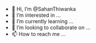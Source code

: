 - 👋 Hi, I’m @SahanThiwanka
- 👀 I’m interested in ...
- 🌱 I’m currently learning ...
- 💞️ I’m looking to collaborate on ...
- 📫 How to reach me ...

<!---
SahanThiwanka/SahanThiwanka is a ✨ special ✨ repository because its `README.md` (this file) appears on your GitHub profile.
You can click the Preview link to take a look at your changes.
--->
